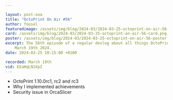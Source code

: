 ```yaml
---

layout: post-ooa
title: "OctoPrint On Air #56"
author: foosel
featuredimage: /assets/img/blog/2024-03/2024-03-25-octoprint-on-air-56-card.png
card: /assets/img/blog/2024-03/2024-03-25-octoprint-on-air-56-card.png
poster: /assets/img/blog/2024-03/2024-03-25-octoprint-on-air-56-poster.png
excerpt: The 56th episode of a regular devlog about all things OctoPrint which was recorded on 
    March 19th 2024.
date: 2024-03-25 10:15:00 +0100

recorded: March 19th
vid: EEaHqLN1XpI
---
```


- OctoPrint 1.10.0rc1, rc2 and rc3
- Why I implemented achievements
- Security issue in OrcaSlicer
